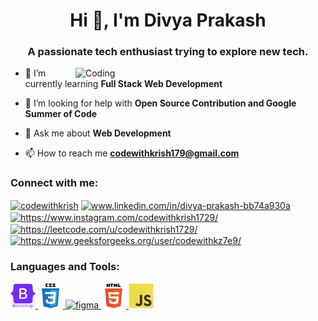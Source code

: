 <h1 align="center">Hi 👋, I'm Divya Prakash</h1>
<h3 align="center">A passionate tech enthusiast trying to explore new tech.</h3>
<img align="right" alt="Coding" width="400" src="https://i.pinimg.com/originals/e4/26/70/e426702edf874b181aced1e2fa5c6cde.gif">

- 🌱 I’m currently learning **Full Stack Web Development**

- 🤝 I’m looking for help with **Open Source Contribution and Google Summer of Code**

- 💬 Ask me about **Web Development**

- 📫 How to reach me **codewithkrish179@gmail.com**

<h3 align="left">Connect with me:</h3>
<p align="left">
<a href="https://twitter.com/codewithkrish" target="blank"><img align="center" src="https://raw.githubusercontent.com/rahuldkjain/github-profile-readme-generator/master/src/images/icons/Social/twitter.svg" alt="codewithkrish" height="30" width="40" /></a>
<a href="https://linkedin.com/in/www.linkedin.com/in/divya-prakash-bb74a930a" target="blank"><img align="center" src="https://raw.githubusercontent.com/rahuldkjain/github-profile-readme-generator/master/src/images/icons/Social/linked-in-alt.svg" alt="www.linkedin.com/in/divya-prakash-bb74a930a" height="30" width="40" /></a>
<a href="https://instagram.com/https://www.instagram.com/codewithkrish1729/" target="blank"><img align="center" src="https://raw.githubusercontent.com/rahuldkjain/github-profile-readme-generator/master/src/images/icons/Social/instagram.svg" alt="https://www.instagram.com/codewithkrish1729/" height="30" width="40" /></a>
<a href="https://www.leetcode.com/https://leetcode.com/u/codewithkrish1729/" target="blank"><img align="center" src="https://raw.githubusercontent.com/rahuldkjain/github-profile-readme-generator/master/src/images/icons/Social/leet-code.svg" alt="https://leetcode.com/u/codewithkrish1729/" height="30" width="40" /></a>
<a href="https://auth.geeksforgeeks.org/user/https://www.geeksforgeeks.org/user/codewithkz7e9/" target="blank"><img align="center" src="https://raw.githubusercontent.com/rahuldkjain/github-profile-readme-generator/master/src/images/icons/Social/geeks-for-geeks.svg" alt="https://www.geeksforgeeks.org/user/codewithkz7e9/" height="30" width="40" /></a>
</p>

<h3 align="left">Languages and Tools:</h3>
<p align="left"> <a href="https://getbootstrap.com" target="_blank" rel="noreferrer"> <img src="https://raw.githubusercontent.com/devicons/devicon/master/icons/bootstrap/bootstrap-plain-wordmark.svg" alt="bootstrap" width="40" height="40"/> </a> <a href="https://www.w3schools.com/css/" target="_blank" rel="noreferrer"> <img src="https://raw.githubusercontent.com/devicons/devicon/master/icons/css3/css3-original-wordmark.svg" alt="css3" width="40" height="40"/> </a> <a href="https://www.figma.com/" target="_blank" rel="noreferrer"> <img src="https://www.vectorlogo.zone/logos/figma/figma-icon.svg" alt="figma" width="40" height="40"/> </a> <a href="https://www.w3.org/html/" target="_blank" rel="noreferrer"> <img src="https://raw.githubusercontent.com/devicons/devicon/master/icons/html5/html5-original-wordmark.svg" alt="html5" width="40" height="40"/> </a> <a href="https://developer.mozilla.org/en-US/docs/Web/JavaScript" target="_blank" rel="noreferrer"> <img src="https://raw.githubusercontent.com/devicons/devicon/master/icons/javascript/javascript-original.svg" alt="javascript" width="40" height="40"/> </a> </p>
